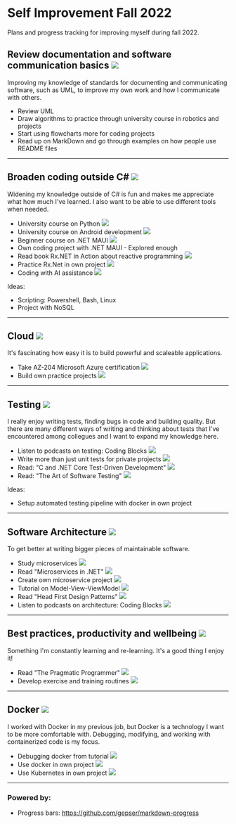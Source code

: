 
# Self Improvement Fall 2022

Plans and progress tracking for improving myself during fall 2022.  

## Review documentation and software communication basics ![](https://geps.dev/progress/100)  

Improving my knowledge of standards for documenting and communicating software, such as UML, to improve my own work and how I communicate with others.  

- Review UML 
- Draw algorithms to practice through university course in robotics and projects
- Start using flowcharts more for coding projects
- Read up on MarkDown and go through examples on how people use README files
  
***

## Broaden coding outside C#  ![](https://geps.dev/progress/90)  

Widening my knowledge outside of C# is fun and makes me appreciate what how much I've learned. I also want to be able to use different tools when needed.

- University course on Python ![](https://geps.dev/progress/100)
- University course on Android development ![](https://geps.dev/progress/100)
- Beginner course on .NET MAUI ![](https://geps.dev/progress/100)
- Own coding project with .NET MAUI - Explored enough
- Read book Rx.NET in Action about reactive programming ![](https://geps.dev/progress/100)
- Practice Rx.Net in own project ![](https://geps.dev/progress/100)
- Coding with AI assistance ![](https://geps.dev/progress/100)

Ideas: 
- Scripting: Powershell, Bash, Linux
- Project with NoSQL

***

## Cloud ![](https://geps.dev/progress/10)  

It's fascinating how easy it is to build powerful and scaleable applications.

- Take AZ-204 Microsoft Azure certification ![](https://geps.dev/progress/20)
- Build own practice projects ![](https://geps.dev/progress/0)

***  
  
## Testing ![](https://geps.dev/progress/60)  

I really enjoy writing tests, finding bugs in code and building quality. But there are many different ways of writing and thinking about tests that I've encountered among collegues and I want to expand my knowledge here.

- Listen to podcasts on testing: Coding Blocks ![](https://geps.dev/progress/100) 
- Write more than just unit tests for private projects ![](https://geps.dev/progress/100) 
- Read: "C and .NET Core Test-Driven Development" ![](https://geps.dev/progress/30)  
- Read: "The Art of Software Testing" ![](https://geps.dev/progress/30)

Ideas: 
- Setup automated testing pipeline with docker in own project

***

## Software Architecture ![](https://geps.dev/progress/75)

To get better at writing bigger pieces of maintainable software.  

- Study microservices ![](https://geps.dev/progress/100)
- Read "Microservices in .NET" ![](https://geps.dev/progress/100) 
- Create own microservice project ![](https://geps.dev/progress/100)
- Tutorial on Model-View-ViewModel ![](https://geps.dev/progress/100) 
- Read "Head First Design Patterns" ![](https://geps.dev/progress/50)  
- Listen to podcasts on architecture: Coding Blocks ![](https://geps.dev/progress/50)

***

## Best practices, productivity and wellbeing ![](https://geps.dev/progress/50)

Something I'm constantly learning and re-learning. It's a good thing I enjoy it! 

- Read "The Pragmatic Programmer" ![](https://geps.dev/progress/35)
- Develop exercise and training routines ![](https://geps.dev/progress/100)

***

## Docker ![](https://geps.dev/progress/75)  

I worked with Docker in my previous job, but Docker is a technology I want to be more comfortable with. Debugging, modifying, and working with containerized code is my focus.

- Debugging docker from tutorial ![](https://geps.dev/progress/100)  
- Use docker in own project ![](https://geps.dev/progress/100)
- Use Kubernetes in own project ![](https://geps.dev/progress/0)

***

### Powered by:

- Progress bars: https://github.com/gepser/markdown-progress  
